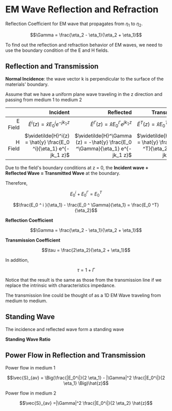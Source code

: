 # EM Wave Reflection and Refraction

Reflection Coefficient for EM wave that propagates from $\eta_1$ to $\eta_2$.

$$\Gamma = \frac{\eta_2 - \eta_1}{\eta_2 + \eta_1}$$

To find out the reflection and refraction behavior of EM waves, we need to use the boundary condition of the E and H fields.

## Reflection and Transmission

**Normal Incidence**: the wave vector k is perpendicular to the surface of the materials' boundary. 

Assume that we have a uniform plane wave traveling in the z direction and passing from medium 1 to medium 2

| | Incident | Reflected | Transmitted |
|---:| ---:|---:|---:|
| E Field | $\widetilde{E}^i(z) = \hat{x} E_0 ^i e^{-jk_1 z}$ | $\widetilde{E}^ \Gamma (z) = \hat{x} E_0 ^\Gamma e^{jk_1 z}$ | $\widetilde{E}^T(z) = \hat{x} E_0 ^T e^{-jk_2 z}$ |
| H Field | $\widetilde{H}^i(z) = \hat{y} \frac{E_0 ^i}{\eta_1} e^{-jk_1 z}$ | $\widetilde{H}^\Gamma (z) = -\hat{y} \frac{E_0 ^\Gamma}{\eta_1} e^{-jk_1 z}$ | $\widetilde{H}^i(z) = \hat{y} \frac{E_0 ^T}{\eta_2} e^{-jk_2 z}$ |

Due to the field's boundary conditions at z = 0, the **Incident wave + Reflected Wave = Transmitted Wave** at the boundary.

Therefore,

$$E_0^i + E_0 ^\Gamma = E_0 ^T$$

$$\frac{E_0 ^ i }{\eta_1} - \frac{E_0 ^ \Gamma}{\eta_1} = \frac{E_0 ^T}{\eta_2}$$

**Reflection Coefficient**

$$\Gamma = \frac{\eta_2 - \eta_1}{\eta_2 + \eta_1}$$

**Transmission Coefficient**

$$\tau = \frac{2\eta_2}{\eta_2 + \eta_1}$$

In addition,

$$\tau = 1 + \Gamma$$

Notice that the result is the same as those from the transmission line if we replace the intrinsic with characteristics impedance.

The transmission line could be thought of as a 1D EM Wave traveling from medium to medium.

## Standing Wave

The incidence and reflected wave form a standing wave

**Standing Wave Ratio**


## Power Flow in Reflection and Transmission

Power flow in medium 1

$$\vec{S}_{av} = \Big(\frac{|E_0^i|}{2 \eta_1} - |\Gamma|^2 \frac{|E_0^i|}{2 \eta_1} \Big)\hat{z}$$

Power flow in medium 2

$$\vec{S}_{av} =|\Gamma|^2 \frac{|E_0^i|}{2 \eta_2} \hat{z}$$

